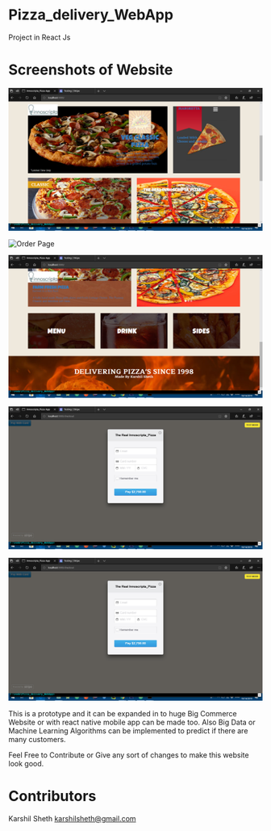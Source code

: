 # Pizza_delivery_WebApp
Project in React Js

# Screenshots of Website
![Main Page](https://github.com/karshil2309/Pizza_delivery_WebApp/blob/master/Screenshot%20(92).png?raw=true "Main Page")

![Order Page](https://github.com/karshil2309/Pizza_delivery_WebApp/blob/master/Screenshot%20(95).png.png?raw=true "Order Page")

![Bottom Page](https://github.com/karshil2309/Pizza_delivery_WebApp/blob/master/Screenshot%20(93).png?raw=true "Main Page")

![M Page](https://github.com/karshil2309/Pizza_delivery_WebApp/blob/master/Screenshot%20(90).png?raw=true "M Page")

![Payment Page](https://github.com/karshil2309/Pizza_delivery_WebApp/blob/master/Screenshot%20(90).png?raw=true "Payment")

This is a prototype and it can be expanded in to huge Big Commerce Website or with react native mobile app can be made too. Also Big Data or Machine 
Learning Algorithms can be implemented to predict if there are many customers. 

Feel Free to Contribute or Give any sort of changes to make this website look good.

# Contributors
Karshil Sheth
karshilsheth@gmail.com
